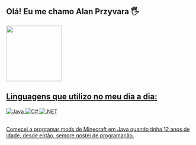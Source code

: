 ## Olá! Eu me chamo Alan Przyvara 🖐️
 <div>
  <a href="https://github.com/YiipHuhu">
  <!==<img height="150em" src="https://github-readme-stats.vercel.app/api?username=YiipHuhu&show_icons=true&theme=nightowl&count_private=true"/>
  <img height="150em" src="https://github-readme-stats.vercel.app/api/top-langs/?username=YiipHuhu&layout=compact&langs_count=7&theme=nightowl"/>
    <br>
  </div>

## Linguagens que utilizo no meu dia a dia:

<div style="display: inline_block">
  <img align="center" alt="Java" src="https://img.shields.io/badge/JAVA-ED8B00?style=for-the-badge&logo=openjdk&logoColor=white" />
  <img align="center" alt="C#" src="https://img.shields.io/badge/C%23-239120?style=for-the-badge&logo=c-sharp&logoColor=white" />
  <img align="center" alt=".NET" src="https://img.shields.io/badge/.NET MAIU-5C2D91?style=for-the-badge&logo=.net&logoColor=white" />
</div><br/>

Comecei a programar mods de Minecraft em Java quando tinha 12 anos de idade, desde então, sempre gostei de programação.

